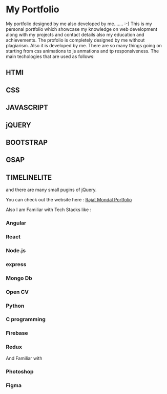 # My Portfolio
My portfolio designed by me also developed by me....... :-)
This is my personal portfolio which showcase my knowledge on web development along with my projects and contact details also my education and achievements.
The profolio is completely designed by me without plagiarism. Also it is developed by me. There are so many things going on starting from css animations to js anmations and tp responsiveness.
The main techologies that are used as follows:
## HTMl
## CSS
## JAVASCRIPT
## jQUERY
## BOOTSTRAP
## GSAP
## TIMELINELITE
and there are many small pugins of jQuery.

You can check out the website here : 
[Rajat Mondal Portfolio](https://rajatmondalportfolio.netlify.app/)

Also I am Familiar with Tech Stacks like :

### Angular
### React
### Node.js
### express
### Mongo Db
### Open CV
### Python
### C programming
### Firebase
### Redux

And Familiar with

### Photoshop
### Figma